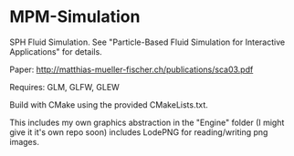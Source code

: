 # MPM-Simulation
SPH Fluid Simulation. See "Particle-Based Fluid Simulation for Interactive Applications" for details.

Paper: http://matthias-mueller-fischer.ch/publications/sca03.pdf

Requires: GLM, GLFW, GLEW

Build with CMake using the provided CMakeLists.txt.

This includes my own graphics abstraction in the "Engine" folder (I might give it it's own repo soon) includes LodePNG for reading/writing png images.